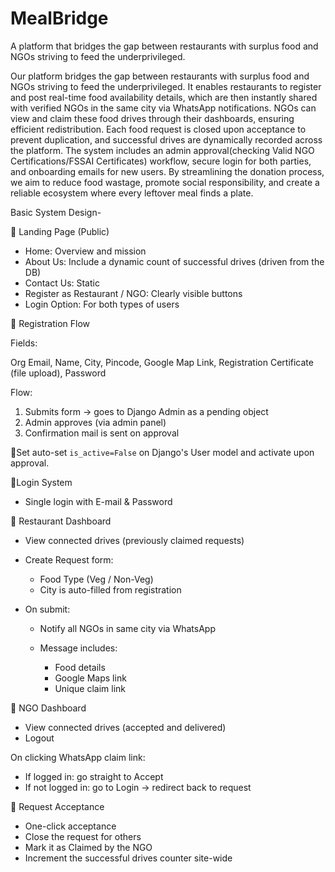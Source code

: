 # MealBridge
A platform that bridges the gap between restaurants with surplus food and NGOs striving to feed the underprivileged.


Our platform bridges the gap between restaurants with surplus food and NGOs striving to feed the underprivileged. It enables restaurants to register and post real-time food availability details, which are then instantly shared with verified NGOs in the same city via WhatsApp notifications. NGOs can view and claim these food drives through their dashboards, ensuring efficient redistribution. Each food request is closed upon acceptance to prevent duplication, and successful drives are dynamically recorded across the platform. The system includes an admin approval(checking Valid NGO Certifications/FSSAI Certificates) workflow, secure login for both parties, and onboarding emails for new users. By streamlining the donation process, we aim to reduce food wastage, promote social responsibility, and create a reliable ecosystem where every leftover meal finds a plate.


Basic System Design-


🔵 Landing Page (Public)

* Home: Overview and mission
* About Us: Include a dynamic count of successful drives (driven from the DB)
* Contact Us: Static
* Register as Restaurant / NGO: Clearly visible buttons
* Login Option: For both types of users


📝 Registration Flow

Fields:

Org Email, Name, City, Pincode, Google Map Link, Registration Certificate (file upload), Password

Flow:

1. Submits form → goes to Django Admin as a pending object
2. Admin approves (via admin panel)
3. Confirmation mail is sent on approval


🔄Set auto-set `is_active=False` on Django's User model and activate upon approval.


🔐Login System

* Single login with E-mail & Password


🍴 Restaurant Dashboard

* View connected drives (previously claimed requests)
* Create Request form:

  * Food Type (Veg / Non-Veg)
  * City is auto-filled from registration
* On submit:

  * Notify all NGOs in same city via WhatsApp
  * Message includes:

    * Food details
    * Google Maps link
    * Unique claim link



🙌 NGO Dashboard

* View connected drives (accepted and delivered)
* Logout

On clicking WhatsApp claim link:

* If logged in: go straight to Accept
* If not logged in: go to Login → redirect back to request



🔁 Request Acceptance

* One-click acceptance
* Close the request for others
* Mark it as Claimed by the NGO
* Increment the successful drives counter site-wide


